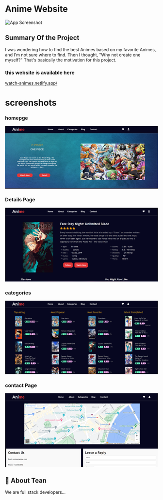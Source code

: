 # Anime Website






![App Screenshot](https://static.vecteezy.com/system/resources/thumbnails/033/662/051/small/cartoon-lofi-young-manga-style-girl-while-listening-to-music-in-the-rain-ai-generative-photo.jpg)

## Summary Of the Project
I was wondering how to find the best Animes based on my favorite Animes, and I'm not sure where to find. Then I thought, "Why not create one myself?" That's basically the motivation for this project.

### this website is available here

[watch-animes.netlify.app/](watch-animes.netlify.app/)

# screenshots
### homepge
![alt text](/readme-SS/Screenshot%202024-02-09%20134750.png)

### Details Page
![alt text](/readme-SS/Screenshot%202024-02-09%20134604.png)

### categories
![alt text](/readme-SS/Screenshot%202024-02-09%20134917.png)

### contact Page
![alt text](/readme-SS/Screenshot%202024-02-09%20135204.png)


## 🚀 About Tean
We are full stack developers...







